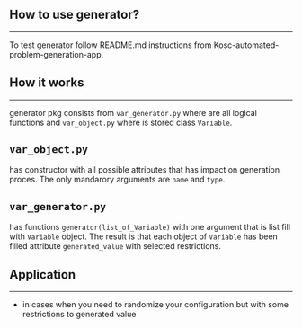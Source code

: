 How to use generator?
---
---
To test generator follow README.md instructions from Kosc-automated-problem-generation-app.

How it works
---
---
generator pkg consists from `var_generator.py` where are all logical functions and `var_object.py` where is stored class `Variable`. 

`var_object.py` 
---
has constructor with all possible attributes that has impact on generation proces. The only mandarory arguments are `name` and `type`. 

`var_generator.py` 
---
has functions `generator(list_of_Variable)` with one argument that is list fill with `Variable` object. The result is that each object of `Variable` has been filled attribute `generated_value` with selected restrictions.

Application
---
---
* in cases when you need to randomize your configuration but with some restrictions to generated value

